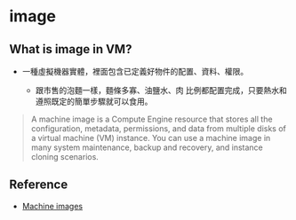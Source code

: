 # image


## What is image in VM?

* 一種虛擬機器實體，裡面包含已定義好物件的配置、資料、權限。

    * 跟市售的泡麵一樣，麵條多寡、油鹽水、肉 比例都配置完成，只要熱水和遵照既定的簡單步驟就可以食用。

> A machine image is a Compute Engine resource that stores all the configuration, metadata, permissions, and data from multiple disks of a virtual machine (VM) instance. You can use a machine image in many system maintenance, backup and recovery, and instance cloning scenarios.


## Reference

* [Machine images](https://cloud.google.com/compute/docs/machine-images)